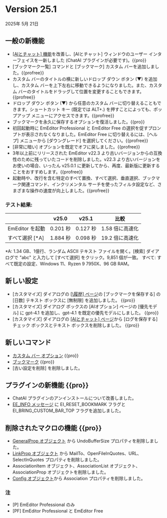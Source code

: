 # Version 25.1

2025年 5月 21日

## 一般の新機能

- [\[AIとチャット\] 機能](../howto/plugin/plugin_chat_with_ai)を改善し、\[AIとチャット\] ウィンドウのユーザー インターフェイスを一新しました (ChatAI プラグインが必要です)。{{pro}}
- [ブックマーク一覧] コマンドと [ブックマーク] カスタム バーを追加しました。{{profree}}
- カスタム バーのタイトルの横に新しいドロップ ダウン ボタン (&#9660;) を追加し、カスタム バーを上下左右に移動できるようになりました。また、カスタム バーのタイトルをドラッグして位置を変更することもできます。{{profree}}
- ドロップ ダウン ボタン (&#9660;) から任意のカスタム バーに切り替えることもできます。ショートカット キー (既定では ALT+.) を押すことによっても、ポップアップ メニューにアクセスできます。{{profree}}
- ブックマークを永久に保存するオプションを復活しました。{{pro}}
- 初回起動時に EmEditor Professional と EmEditor Free の選択を促すプロンプトが表示されなくなりました。EmEditor Free に切り替えるには、[ヘルプ] メニューから [ダウングレード] を選択してください。{{profree}}
- [非常に暗い] オプションを既定でオフに戻しました。{{profree}}
- 3年以上前にリリースされた EmEditor v22.3 より古いバージョンからの互換性のために残っていたコードを削除しました。v22.3 より古いバージョンをお使いの場合、いったん v25.0.1 に更新してから、再度、最新版に更新することをおすすめします。{{profree}}
- 起動時や、改行を含む特定のすべて置換、すべて選択、垂直選択、ブックマーク関連コマンド、インクリメンタル サーチを使ったフィルタ設定など、さまざまな操作の速度が向上しました。{{profree}}

### テスト結果:

|  | v25.0 | v25.1 | 比較 |
| --- | --- | --- | --- |
| EmEditor を起動 | 0.201 秒 | 0.127 秒 | 1.58 倍に高速化 |
| すべて選択 [\*A\]| 1.884 秒 | 0.098 秒 | 19.2 倍に高速化 |

\*A: 1.34 GB、1億行、ランダム ASCII テキスト ファイルを開く。\[検索\] ダイアログで "abc" と入力して \[すべて選択\] をクリック。9,851 個が一致。
すべて: すべて既定の設定、Windows 11、Ryzen 9 7950X、96 GB RAM。

## 新しい設定

- [カスタマイズ] ダイアログの [[\履歴\] ページ](../dlg/customize/history/index)の [ブックマークを保存する] の [日数] テキスト ボックスに [無制限] を追加しました。 {{pro}}
- [カスタマイズ] ダイアログ ボックスの [AIオプション] ページの [優先モデル] に gpt-4.1 を追加し、gpt-4.1 を既定の優先モデルにしました。 {{pro}}
- [カスタマイズ] ダイアログの [\[AIとチャット\] ページ](../dlg/customize/chat_ai/index)から \[ログを保存する\] チェック ボックスとテキスト ボックスを削除しました。 {{pro}}

## 新しいコマンド

- [カスタム バー オプション](../cmd/window/pane_menu) {{pro}}
- [ブックマーク](../cmd/bookmarks/bookmark_bar) {{pro}}
- \[古い設定を削除\] を削除しました。

## プラグインの新機能 {{pro}}

- ChatAI プラグインのアンインストールについて改善しました。
- [EE\_INFO メッセージ](../plugin/message/ee_info) に EI_RESET_BOOKMARK フラグと EI_BRING_CUSTOM_BAR_TOP フラグを追加しました。

## 削除されたマクロの機能 {{pro}}

- [GeneralProp オブジェクト](../macro/general_prop/index) から UndoBufferSize プロパティを削除しました。
- [LinkProp オブジェクト](../macro/link_prop/index) から MailTo、OpenFileInQuotes、URL、SelectInQuotes プロパティを削除しました。
- AssociationItem オブジェクト、AssociationList オブジェクト、AssociationProp オブジェクトを削除しました。
- [Config オブジェクト](../macro/config/index)から Association プロパティを削除しました。

### 注

- \[P\] EmEditor Professional のみ
- \[PF\] EmEditor Professional と EmEditor Free
